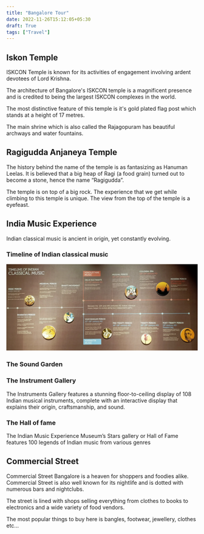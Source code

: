 ```yaml
---
title: "Bangalore Tour"
date: 2022-11-26T15:12:05+05:30
draft: True
tags: ["Travel"]
---
```


## Iskon Temple

ISKCON Temple is known for its activities of engagement involving ardent devotees of Lord Krishna.

The architecture of Bangalore's ISKCON temple is a magnificent presence and is credited to being the largest ISKCON complexes in the world. 

The most distinctive feature of this temple is it's gold plated flag post which stands at a height of 17 metres.

The main shrine which is also called the Rajagopuram has beautiful archways and water fountains.


## Ragigudda Anjaneya Temple

The history behind the name of the temple is as fantasizing as Hanuman Leelas. It is believed that a big heap of Ragi (a food grain) turned out to become a stone, hence the name “Ragigudda”.


The temple is on top of a big rock. The experience that we get while climbing to this temple is unique. The view from the top of the temple is a eyefeast.


## India Music Experience

Indian classical music is ancient in origin, yet constantly evolving.

### Timeline of Indian classical music

![Timeline](/images/bangalore_tour/ime_timeline.webp)

### The Sound Garden

### The Instrument Gallery

The Instruments Gallery features a stunning floor-to-ceiling display of 108 Indian musical instruments, complete with an interactive display that explains their origin, craftsmanship, and sound. 

### The Hall of fame

The Indian Music Experience Museum’s Stars gallery or Hall of Fame features 100 legends of Indian music from various genres


## Commercial Street

Commercial Street Bangalore is a heaven for shoppers and foodies alike. Commercial Street is also well known for its nightlife and is dotted with numerous bars and nightclubs.

The street is lined with shops selling everything from clothes to books to electronics and a wide variety of food vendors.

The most popular things to buy here is bangles, footwear, jewellery, clothes etc...


